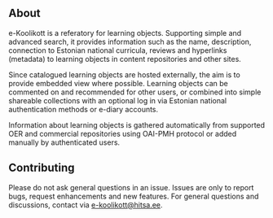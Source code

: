 ## About
e-Koolikott is a referatory for learning objects. Supporting simple and advanced search, it provides information such as the name, description, connection to Estonian national curricula, reviews and hyperlinks (metadata) to learning objects in content repositories and other sites.

Since catalogued learning objects are hosted externally, the aim is to provide embedded view where possible. Learning objects can be commented on and recommended for other users, or combined into simple shareable collections with an optional log in via Estonian national authentication methods or e-diary accounts.

Information about learning objects is gathered automatically from supported OER and commercial repositories using OAI-PMH protocol or added manually by authenticated users.

## Contributing
Please do not ask general questions in an issue. Issues are only to report bugs, request enhancements and new features. For general questions and discussions, contact via e-koolikott@hitsa.ee.
